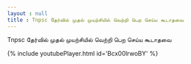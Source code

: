```yaml
---
layout : null
title : Tnpsc தேர்வில் முதல் முயற்சியில் வெற்றி பெற செய்ய கூடாதவை
---
```


Tnpsc தேர்வில் முதல் முயற்சியில் வெற்றி பெற செய்ய கூடாதவை



{% include youtubePlayer.html id='Bcx00lrwoBY' %}
